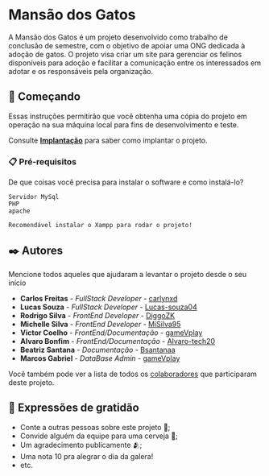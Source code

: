 # Mansão dos Gatos

A Mansão dos Gatos é um projeto desenvolvido como trabalho de conclusão de semestre, com o objetivo de apoiar uma ONG dedicada à adoção de gatos. O projeto visa criar um site para gerenciar os felinos disponíveis para adoção e facilitar a comunicação entre os interessados em adotar e os responsáveis pela organização.

## 🚀 Começando

Essas instruções permitirão que você obtenha uma cópia do projeto em operação na sua máquina local para fins de desenvolvimento e teste.

Consulte **[Implantação](#-implanta%C3%A7%C3%A3o)** para saber como implantar o projeto.

### 📋 Pré-requisitos

De que coisas você precisa para instalar o software e como instalá-lo?

```
Servidor MySql
PHP
apache

Recomendável instalar o Xampp para rodar o projeto!
```


## ✒️ Autores

Mencione todos aqueles que ajudaram a levantar o projeto desde o seu início

* **Carlos Freitas** - *FullStack Developer* - [carlynxd](https://github.com/carlynxd)
* **Lucas Souza** - *FullStack Developer* - [Lucas-souza04](https://github.com/lucas-souza04)
* **Rodrigo Silva** - *FrontEnd Developer* - [DiggoZK](https://github.com/Diggozk)
* **Michelle Silva** - *FrontEnd Developer* - [MiSilva95](https://github.com/MiSilva95)
* **Victor Coelho** - *FrontEnd/Documentação* - [gameVplay](https://github.com/gameVplay)
* **Alvaro Bonfim** - *FrontEnd/Documentação* - [Alvaro-tech20](https://github.com/Alvaro-tech20)
* **Beatriz Santana** - *Documentação* - [Bsantanaa](https://github.com/Bsantanaa)
* **Marcos Gabriel** - *DataBase Admin* - [gameVplay](https://github.com/carlregnam)

Você também pode ver a lista de todos os [colaboradores](https://github.com/lucas-souza04/mansao-dos-gatos/graphs/contributors) que participaram deste projeto.


## 🎁 Expressões de gratidão

* Conte a outras pessoas sobre este projeto 📢;
* Convide alguém da equipe para uma cerveja 🍺;
* Um agradecimento publicamente 🫂;
* Uma nota 10 pra alegrar o dia da galera!
* etc.